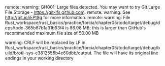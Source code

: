 remote: warning: GH001: Large files detected. You may want to try Git Large File Storage - https://git-lfs.github.com.
remote: warning: See http://git.io/iEPt8g for more information.
remote: warning: File Rust_workspace/rust_basics/practice/forcia/chapter05/todo/target/debug/deps/todo-365b67b1a31b93f4 is 86.98 MB; this is larger than GitHub's recommended maximum file size of 50.00 MB

warning: CRLF will be replaced by LF in Rust_workspace/rust_basics/practice/forcia/chapter05/todo/target/debug/build/brotli-sys-e3812556b4e60dbb/output.
The file will have its original line endings in your working directory
